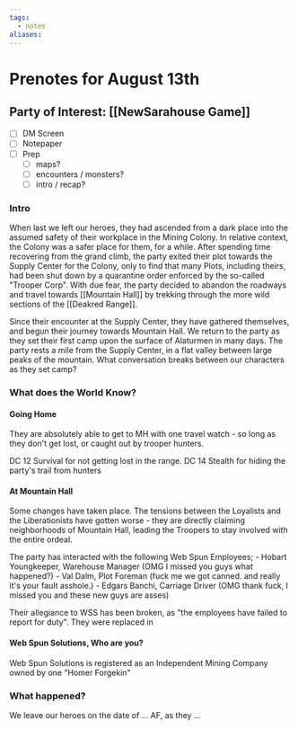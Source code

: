 ```yaml
---
tags:
  - notes
aliases:
---
```


# Prenotes for August 13th
## Party of Interest: [[NewSarahouse Game]]
- [ ] DM Screen
- [ ] Notepaper
- [ ] Prep
	- [ ] maps?
	- [ ] encounters / monsters?
	- [ ] intro / recap?

### Intro

When last we left our heroes, they had ascended from a dark place into the assumed safety of their workplace in the Mining Colony. In relative context, the Colony was a safer place for them, for a while. After spending time recovering from the grand climb, the party exited their plot towards the Supply Center for the Colony, only to find that many Plots, including theirs, had been shut down by a quarantine order enforced by the so-called "Trooper Corp". With due fear, the party decided to abandon the roadways and travel towards [[Mountain Hall]] by trekking through the more wild sections of the [[Deakred Range]].

Since their encounter at the Supply Center, they have gathered themselves, and begun their journey towards Mountain Hall. We return to the party as they set their first camp upon the surface of Alaturmen in many days. The party rests a mile from the Supply Center, in a flat valley between large peaks of the mountain. What conversation breaks between our characters as they set camp?

### What does the World Know?

#### Going Home
They are absolutely able to get to MH with one travel watch - so long as they don't get lost, or caught out by trooper hunters.

DC 12 Survival for not getting lost in the range.
DC 14 Stealth for hiding the party's trail from hunters

#### At Mountain Hall
Some changes have taken place. The tensions between the Loyalists and the Liberationists have gotten worse - they are directly claiming neighborhoods of Mountain Hall, leading the Troopers to stay involved with the entire ordeal.

The party has interacted with the following Web Spun Employees;
	- Hobart Youngkeeper, Warehouse Manager (OMG I missed you guys what happened?)
	- Val Dalm, Plot Foreman (fuck me we got canned. and really it's your fault asshole.)
	- Edgars Banchi, Carriage Driver (OMG thank fuck, I missed you and these new guys are asses)

Their allegiance to WSS has been broken, as "the employees have failed to report for duty". They were replaced in 

#### Web Spun Solutions, Who are you?
Web Spun Solutions is registered as an Independent Mining Company owned by one "Homer Forgekin" 

### What happened?


We leave our heroes on the date of ... AF, as they ...